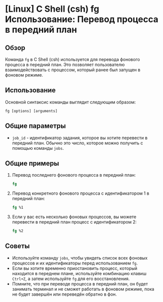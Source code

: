 # [Linux] C Shell (csh) fg Использование: Перевод процесса в передний план

## Обзор
Команда `fg` в C Shell (csh) используется для перевода фонового процесса в передний план. Это позволяет пользователю взаимодействовать с процессом, который ранее был запущен в фоновом режиме.

## Использование
Основной синтаксис команды выглядит следующим образом:

```
fg [options] [arguments]
```

## Общие параметры
- `job_id` - идентификатор задания, которое вы хотите перевести в передний план. Обычно это число, которое можно получить с помощью команды `jobs`.

## Общие примеры
1. Перевод последнего фонового процесса в передний план:
   ```csh
   fg
   ```

2. Перевод конкретного фонового процесса с идентификатором 1 в передний план:
   ```csh
   fg %1
   ```

3. Если у вас есть несколько фоновых процессов, вы можете перевести в передний план процесс с идентификатором 2:
   ```csh
   fg %2
   ```

## Советы
- Используйте команду `jobs`, чтобы увидеть список всех фоновых процессов и их идентификаторы перед использованием `fg`.
- Если вы хотите временно приостановить процесс, который находится в переднем плане, используйте комбинацию клавиш `Ctrl+Z`, а затем используйте `fg` для его восстановления.
- Помните, что при переводе процесса в передний план, он будет занимать терминал и не сможет работать в фоновом режиме, пока не будет завершён или переведён обратно в фон.